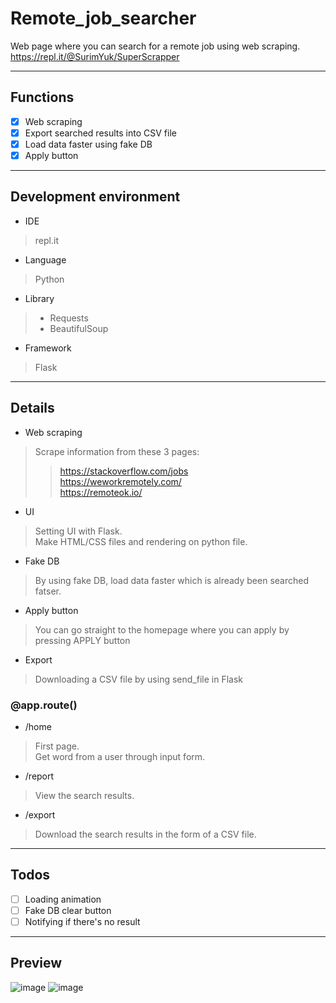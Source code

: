 # Remote_job_searcher
Web page where you can search for a remote job using web scraping.<br>
https://repl.it/@SurimYuk/SuperScrapper

--------
## Functions
- [x] Web scraping
- [x] Export searched results into CSV file
- [x] Load data faster using fake DB
- [x] Apply button

--------
## Development environment
- IDE
> repl.it
- Language
> Python
- Library
> - Requests
> - BeautifulSoup
- Framework
> Flask

--------
## Details
- Web scraping
> Scrape information from these 3 pages:<br>
>> https://stackoverflow.com/jobs<br>
>> https://weworkremotely.com/<br>
>> https://remoteok.io/
- UI
> Setting UI with Flask.<br>
> Make HTML/CSS files and rendering on python file.
- Fake DB
> By using fake DB, load data faster which is already been searched fatser.
- Apply button
> You can go straight to the homepage where you can apply by pressing APPLY button
- Export
> Downloading a CSV file by using send_file in Flask

### @app.route()
- /home
> First page.<br>
> Get word from a user through input form.
- /report
> View the search results.<br>
- /export
> Download the search results in the form of a CSV file.

--------
## Todos
- [ ] Loading animation
- [ ] Fake DB clear button
- [ ] Notifying if there's no result

--------
## Preview
![image](https://user-images.githubusercontent.com/33217962/92355401-1a8dc400-f11f-11ea-916d-55466eecbd29.png)
![image](https://user-images.githubusercontent.com/33217962/92355375-0b0e7b00-f11f-11ea-9ad4-5ad67a810b47.png)
